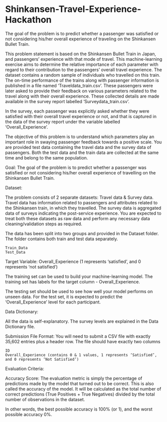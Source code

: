 # Shinkansen-Travel-Experience-Hackathon
The goal of the problem is to predict whether a passenger was satisfied or not considering his/her overall experience of traveling on the Shinkansen Bullet Train.

This problem statement is based on the Shinkansen Bullet Train in Japan, and passengers’ experience with that mode of travel. This machine-learning exercise aims to determine the relative importance of each parameter with regard to their contribution to the passengers’ overall travel experience. The dataset contains a random sample of individuals who travelled on this train. The on-time performance of the trains along with passenger information is published in a file named ‘Traveldata_train.csv’.  These passengers were later asked to provide their feedback on various parameters related to the travel along with their overall experience. These collected details are made available in the survey report labelled ‘Surveydata_train.csv’.

In the survey, each passenger was explicitly asked whether they were satisfied with their overall travel experience or not, and that is captured in the data of the survey report under the variable labelled ‘Overall_Experience’. 

The objective of this problem is to understand which parameters play an important role in swaying passenger feedback towards a positive scale. You are provided test data containing the travel data and the survey data of passengers. Both the test data and the train data are collected at the same time and belong to the same population.

Goal:
The goal of the problem is to predict whether a passenger was satisfied or not considering his/her overall experience of travelling on the Shinkansen Bullet Train.

Dataset: 

The problem consists of 2 separate datasets: Travel data & Survey data. Travel data has information related to passengers and attributes related to the Shinkansen train, in which they travelled. The survey data is aggregated data of surveys indicating the post-service experience. You are expected to treat both these datasets as raw data and perform any necessary data cleaning/validation steps as required.

The data has been split into two groups and provided in the Dataset folder. The folder contains both train and test data separately.

    Train_Data
    Test_Data


Target Variable: Overall_Experience (1 represents ‘satisfied’, and 0 represents ‘not satisfied’)

The training set can be used to build your machine-learning model. The training set has labels for the target column - Overall_Experience.

The testing set should be used to see how well your model performs on unseen data. For the test set, it is expected to predict the ‘Overall_Experience’ level for each participant.

Data Dictionary:

All the data is self-explanatory. The survey levels are explained in the Data Dictionary file.

Submission File Format: You will need to submit a CSV file with exactly 35,602 entries plus a header row. The file should have exactly two columns

    ID
    Overall_Experience (contains 0 & 1 values, 1 represents ‘Satisfied’, and 0 represents ‘Not Satisfied’)


Evaluation Criteria:

Accuracy Score: The evaluation metric is simply the percentage of predictions made by the model that turned out to be correct. This is also called the accuracy of the model. It will be calculated as the total number of correct predictions (True Positives + True Negatives) divided by the total number of observations in the dataset.
 
In other words, the best possible accuracy is 100% (or 1), and the worst possible accuracy 0%.
